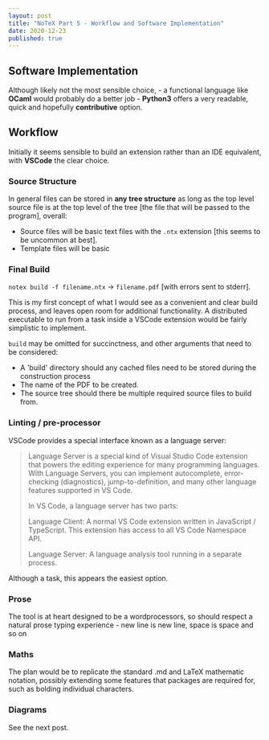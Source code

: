 ```yaml
---
layout: post
title: "NoTeX Part 5 - Workflow and Software Implementation"
date: 2020-12-23
published: true
---
```


## Software Implementation

Although likely not the most sensible choice, - a functional language like **OCaml** would probably do a better job - **Python3** offers a very readable, quick and hopefully **contributive** option.

## Workflow

Initially it seems sensible to build an extension rather than an IDE equivalent, with **VSCode** the clear choice.

### Source Structure

In general files can be stored in **any tree structure** as long as the top level source file is at the top level of the tree [the file that will be passed to the program], overall:

- Source files will be basic text files with the `.ntx` extension [this seems to be uncommon at best].
- Template files will be basic

### Final Build

`notex build -f filename.ntx` -> `filename.pdf` [with errors sent to stderr].

This is my first concept of what I would see as a convenient and clear build process, and leaves open room for additional functionality. A distributed executable to run from a task inside a VSCode extension would be fairly simplistic to implement.

`build` may be omitted for succinctness, and other arguments that need to be considered:

- A 'build' directory should any cached files need to be stored during the construction process
- The name of the PDF to be created.
- The source tree should there be multiple required source files to build from.

### Linting / pre-processor

VSCode provides a special interface known as a language server:

> Language Server is a special kind of Visual Studio Code extension that powers the editing experience for many programming languages. With Language Servers, you can implement autocomplete, error-checking (diagnostics), jump-to-definition, and many other language features supported in VS Code.
>
> In VS Code, a language server has two parts:
>
>Language Client: A normal VS Code extension written in JavaScript / TypeScript. This extension has access to all VS Code Namespace API.
>
>Language Server: A language analysis tool running in a separate process.

Although a task, this appears the easiest option.

### Prose

The tool is at heart designed to be a wordprocessors, so should respect a natural prose typing experience - new line is new line, space is space and so on

### Maths

The plan would be to replicate the standard .md and LaTeX mathematic notation, possibly extending some features that packages are required for, such as bolding individual characters.

### Diagrams

See the next post.
